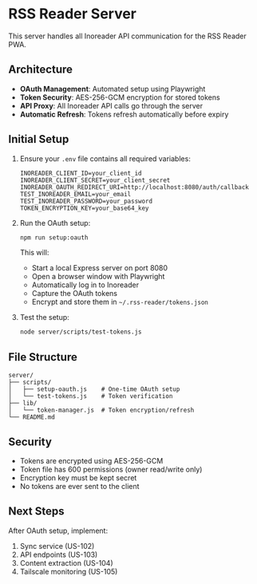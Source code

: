 # RSS Reader Server

This server handles all Inoreader API communication for the RSS Reader PWA.

## Architecture

- **OAuth Management**: Automated setup using Playwright
- **Token Security**: AES-256-GCM encryption for stored tokens
- **API Proxy**: All Inoreader API calls go through the server
- **Automatic Refresh**: Tokens refresh automatically before expiry

## Initial Setup

1. Ensure your `.env` file contains all required variables:

   ```env
   INOREADER_CLIENT_ID=your_client_id
   INOREADER_CLIENT_SECRET=your_client_secret
   INOREADER_OAUTH_REDIRECT_URI=http://localhost:8080/auth/callback
   TEST_INOREADER_EMAIL=your_email
   TEST_INOREADER_PASSWORD=your_password
   TOKEN_ENCRYPTION_KEY=your_base64_key
   ```

2. Run the OAuth setup:

   ```bash
   npm run setup:oauth
   ```

   This will:

   - Start a local Express server on port 8080
   - Open a browser window with Playwright
   - Automatically log in to Inoreader
   - Capture the OAuth tokens
   - Encrypt and store them in `~/.rss-reader/tokens.json`

3. Test the setup:
   ```bash
   node server/scripts/test-tokens.js
   ```

## File Structure

```
server/
├── scripts/
│   ├── setup-oauth.js    # One-time OAuth setup
│   └── test-tokens.js    # Token verification
├── lib/
│   └── token-manager.js  # Token encryption/refresh
└── README.md
```

## Security

- Tokens are encrypted using AES-256-GCM
- Token file has 600 permissions (owner read/write only)
- Encryption key must be kept secret
- No tokens are ever sent to the client

## Next Steps

After OAuth setup, implement:

1. Sync service (US-102)
2. API endpoints (US-103)
3. Content extraction (US-104)
4. Tailscale monitoring (US-105)
